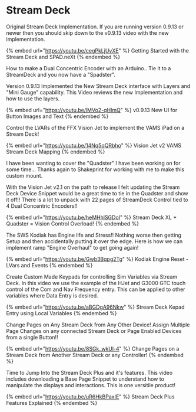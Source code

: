 # Stream Deck

Original Stream Deck Implementation.  If you are running version 0.9.13 or newer then you should skip down to the v0.9.13 video with the new implementation.

{% embed url="https://youtu.be/cegPkLjUvXE" %}
Getting Started with the Stream Deck and SPAD.neXt
{% endembed %}

How to make a Dual Concentric Encoder with an Arduino.. Tie it to a StreamDeck and you now have a "Spadster".

Version 0.9.13 Implemented the New Stream Deck interface with Layers and "Mini Gauge" capability.  This Video reviews the new Implementation and how to use the layers.&#x20;

{% embed url="https://youtu.be/lMVo2-qHImQ" %}
v0.9.13 New UI for Button Images and Text
{% endembed %}

Control the LVARs of the FFX Vision Jet to implement the VAMS iPad on a Stream Deck!

{% embed url="https://youtu.be/14Nq5qQRbho" %}
Vision Jet v2 VAMS Stream Deck Mapping
{% endembed %}

I have been wanting to cover the "Quadster" I have been working on for some time...  Thanks again to Shakeprint for working with me to make this custom mount. &#x20;

With the Vision Jet v2.1 on the path to release I felt updating the Stream Deck Device Snippet would be a great time to tie in the Quadster and show it off!!  There is a lot to unpack with 22 pages of StreamDeck Control tied to 4 Dual Concentric Encoders!!

{% embed url="https://youtu.be/heMHhlSGDoI" %}
Stream Deck XL + Quadster = Vision Control Overload!
{% endembed %}

The SWS Kodiak has Engine life and Stress!!   Nothing worse then getting Setup and then accidentally putting it over the edge.  Here is how we can implement ramp "Engine Overhaul" to get going again!

{% embed url="https://youtu.be/Gwb3Bqpg2Tg" %}
Kodiak Engine Reset - LVars and Events
{% endembed %}

Create Custom Made Keypads for controlling Sim Variables via Stream Deck.  In this video we use the example of the HJet and G3000 GTC touch control of the Com and Nav Frequency entry.  This can be applied to other variables where Data Entry is desired.

{% embed url="https://youtu.be/aBGDgA96Nkw" %}
Stream Deck Kepad Entry using Local Variables
{% endembed %}

Change Pages on Any Stream Deck from Any Other Device!  Assign Multiple Page Changes on any connected Stream Deck or Page Enabled Devices from a single Button!!

{% embed url="https://youtu.be/8SGk_wkUl-4" %}
Change Pages on a Stream Deck from Another Stream Deck or any Controller!
{% endembed %}

Time to Jump Into the Stream Deck Plus and it's features.  This video includes downloading a Base Page Snippet to understand how to manipulate the displays and interactions.  This is one versitile product!

{% embed url="https://youtu.be/uR6HkBPaxIE" %}
Stream Deck Plus Features Explained
{% endembed %}



